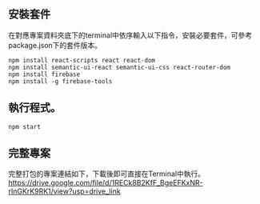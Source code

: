 ## 安裝套件
在對應專案資料夾底下的terminal中依序輸入以下指令，安裝必要套件，可參考package.json下的套件版本。
``` 
npm install react-scripts react react-dom
npm install semantic-ui-react semantic-ui-css react-router-dom
npm install firebase
npm install -g firebase-tools
```
    
## 執行程式。
```
npm start
```

## 完整專案
完整打包的專案連結如下，下載後即可直接在Terminal中執行。
https://drive.google.com/file/d/1RECk8B2KfF_BgeEFKxNR-rInGKrK9RK1/view?usp=drive_link
